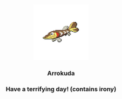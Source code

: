 <p align="center">
    <img src="https://raw.githubusercontent.com/PokeAPI/sprites/master/sprites/pokemon/846.png" width="150" height="150">
</p>
<h3 align="center"> <b>Arrokuda</b></h3>
<h3 align="center">Have a terrifying day! (contains irony)</h3>
